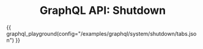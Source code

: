 # <center>GraphQL API: Shutdown</center>

{{ graphql_playground(config="/examples/graphql/system/shutdown/tabs.json") }}
